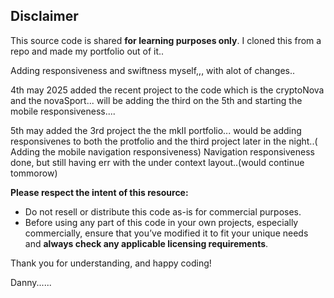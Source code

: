 ## Disclaimer

This source code is shared **for learning purposes only**. I cloned this from a repo and made my portfolio out of it..

Adding responsiveness and swiftness myself,,, with alot of changes..


4th may 2025 added the recent project to the code which is the cryptoNova and the novaSport... will be adding the third on the 5th and starting the mobile responsiveness....

5th may added the 3rd project the the mkII portfolio... would be adding responsivenes to both the protfolio and the third project later in the night..( Adding the mobile navigation responsiveness)
Navigation responsiveness done, but still having err with the under context layout..(would continue tommorow)

**Please respect the intent of this resource:**
- Do not resell or distribute this code as-is for commercial purposes.
- Before using any part of this code in your own projects, especially commercially, ensure that you’ve modified it to fit your unique needs and **always check any applicable licensing requirements**.

Thank you for understanding, and happy coding!

Danny......
